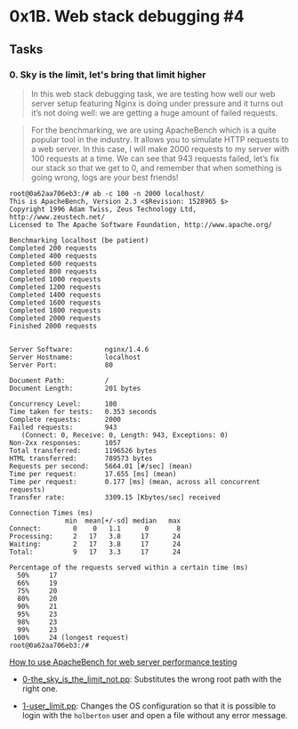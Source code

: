 # 0x1B. Web stack debugging #4

## Tasks

### 0. Sky is the limit, let's bring that limit higher


> In this web stack debugging task, we are testing how well our web server setup featuring Nginx is doing under pressure and it turns out it’s not doing well: we are getting a huge amount of failed requests.

> For the benchmarking, we are using ApacheBench which is a quite popular tool in the industry. It allows you to simulate HTTP requests to a web server. In this case, I will make 2000 requests to my server with 100 requests at a time. We can see that 943 requests failed, let’s fix our stack so that we get to 0, and remember that when something is going wrong, logs are your best friends!
```
root@0a62aa706eb3:/# ab -c 100 -n 2000 localhost/
This is ApacheBench, Version 2.3 <$Revision: 1528965 $>
Copyright 1996 Adam Twiss, Zeus Technology Ltd, http://www.zeustech.net/
Licensed to The Apache Software Foundation, http://www.apache.org/

Benchmarking localhost (be patient)
Completed 200 requests
Completed 400 requests
Completed 600 requests
Completed 800 requests
Completed 1000 requests
Completed 1200 requests
Completed 1400 requests
Completed 1600 requests
Completed 1800 requests
Completed 2000 requests
Finished 2000 requests


Server Software:        nginx/1.4.6
Server Hostname:        localhost
Server Port:            80

Document Path:          /
Document Length:        201 bytes

Concurrency Level:      100
Time taken for tests:   0.353 seconds
Complete requests:      2000
Failed requests:        943
   (Connect: 0, Receive: 0, Length: 943, Exceptions: 0)
Non-2xx responses:      1057
Total transferred:      1196526 bytes
HTML transferred:       789573 bytes
Requests per second:    5664.01 [#/sec] (mean)
Time per request:       17.655 [ms] (mean)
Time per request:       0.177 [ms] (mean, across all concurrent requests)
Transfer rate:          3309.15 [Kbytes/sec] received

Connection Times (ms)
              min  mean[+/-sd] median   max
Connect:        0    0   1.1      0       8
Processing:     2   17   3.8     17      24
Waiting:        2   17   3.8     17      24
Total:          9   17   3.3     17      24

Percentage of the requests served within a certain time (ms)
  50%     17
  66%     19
  75%     20
  80%     20
  90%     21
  95%     23
  98%     23
  99%     23
 100%     24 (longest request)
root@0a62aa706eb3:/#
```

[How to use ApacheBench for web server performance testing](https://www.datadoghq.com/blog/apachebench/)

-   [0-the_sky_is_the_limit_not.pp](https://github.com/Bantamlak12/alx-system_engineering-devops/blob/master/0x1B-web_stack_debugging_4/0-the_sky_is_the_limit_not.pp): Substitutes the wrong root path with the right one.

-   [1-user_limit.pp](https://github.com/Bantamlak12/alx-system_engineering-devops/blob/master/0x1B-web_stack_debugging_4/1-user_limit.pp): Changes the OS configuration so that it is possible to login with the `holberton` user and open a file without any error message.